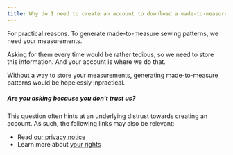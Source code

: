 ```yaml
---
title: Why do I need to create an account to download a made-to-measure pattern?
---
```


For practical reasons.
To generate made-to-measure sewing patterns, we need your measurements.

Asking for them every time would be rather tedious, so we need to store
this information. And your account is where we do that.

Without a way to store your measurements, generating made-to-measure patterns
would be hopelessly inpractical.

<Note>

##### Are you asking because you don't trust us?

This question often hints at an underlying distrust towards
creating an account. As such, the following links may also be relevant:

- Read [our privacy notice][1]
- Learn more about [your rights][2]

</Note>

[1]: /docs/various/privacy/

[2]: /docs/various/rights/
